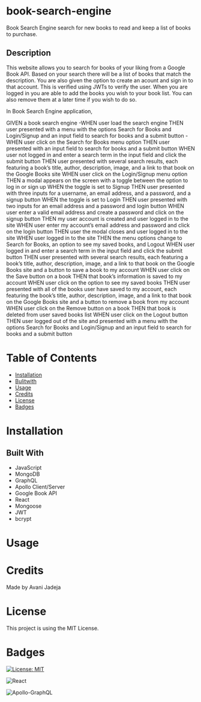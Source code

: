 # book-search-engine

Book Search Engine search for new books to read and keep a list of books to purchase.

## Description

This website allows you to search for books of your liking from a Google Book API. Based on your search there will be a list of books that match the description. You are also given the option to create an acount and sign in to that account. This is verified using JWTs to verify the user. When you are logged in you are able to add the books you wish to your book list. You can also remove them at a later time if you wish to do so.

In Book Search Engine application,

GIVEN a book search engine
-WHEN user load the search engine
THEN user presented with a menu with the options Search for Books and Login/Signup and an input field to search for books and a submit button
-WHEN user click on the Search for Books menu option
THEN user presented with an input field to search for books and a submit button
WHEN user not logged in and enter a search term in the input field and click the submit button
THEN user presented with several search results, each featuring a book’s title, author, description, image, and a link to that book on the Google Books site
WHEN user click on the Login/Signup menu option
THEN a modal appears on the screen with a toggle between the option to log in or sign up
WHEN the toggle is set to Signup
THEN user presented with three inputs for a username, an email address, and a password, and a signup button
WHEN the toggle is set to Login
THEN user presented with two inputs for an email address and a password and login button
WHEN user enter a valid email address and create a password and click on the signup button
THEN my user account is created and user logged in to the site
WHEN user enter my account’s email address and password and click on the login button
THEN user the modal closes and user logged in to the site
WHEN user logged in to the site
THEN the menu options change to Search for Books, an option to see my saved books, and Logout
WHEN user logged in and enter a search term in the input field and click the submit button
THEN user presented with several search results, each featuring a book’s title, author, description, image, and a link to that book on the Google Books site and a button to save a book to my account
WHEN user click on the Save button on a book
THEN that book’s information is saved to my account
WHEN user click on the option to see my saved books
THEN user presented with all of the books user have saved to my account, each featuring the book’s title, author, description, image, and a link to that book on the Google Books site and a button to remove a book from my account
WHEN user click on the Remove button on a book
THEN that book is deleted from user saved books list
WHEN user click on the Logout button
THEN user logged out of the site and presented with a menu with the options Search for Books and Login/Signup and an input field to search for books and a submit button

# Table of Contents

- [Installation](#installation)
- [Bulitwith](#buildwith)
- [Usage](#usage)
- [Credits](#credits)
- [License](#license)
- [Badges](#badges)

# Installation

## Built With

- JavaScript
- MongoDB
- GraphQL
- Apollo Client/Server
- Google Book API
- React
- Mongoose
- JWT
- bcrypt

# Usage

# Credits

Made by Avani Jadeja

# License

This project is using the MIT License.

# Badges

[![License: MIT](https://img.shields.io/badge/License-MIT-yellow.svg)](https://opensource.org/licenses/MIT)

![React](https://img.shields.io/badge/react-%2320232a.svg?style=for-the-badge&logo=react&logoColor=%2361DAFB)

![Apollo-GraphQL](https://img.shields.io/badge/-ApolloGraphQL-311C87?style=for-the-badge&logo=apollo-graphql)
